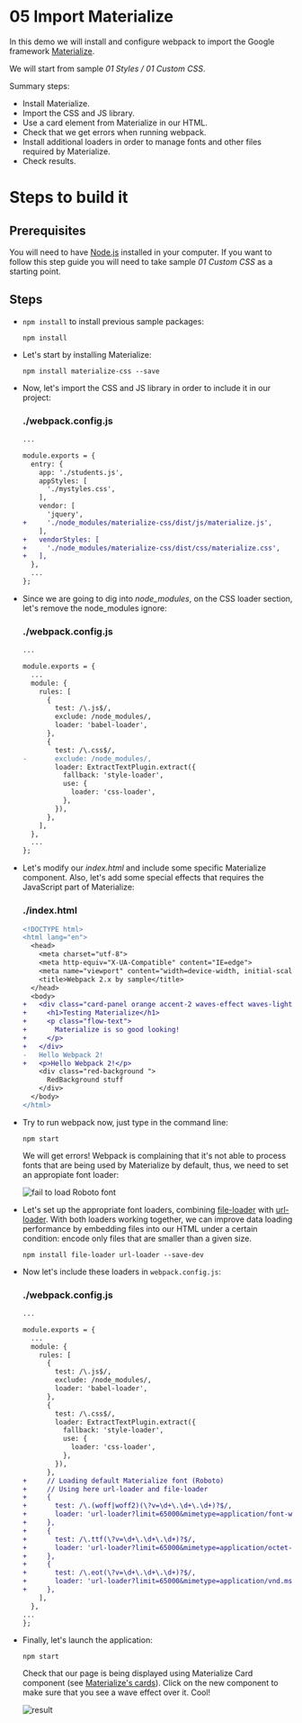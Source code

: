 # 05 Import Materialize

In this demo we will install and configure webpack to import the Google framework [Materialize](http://materializecss.com/).

We will start from sample _01 Styles / 01 Custom CSS_.

Summary steps:
 - Install Materialize.
 - Import the CSS and JS library.
 - Use a card element from Materialize in our HTML.
 - Check that we get errors when running webpack.
 - Install additional loaders in order to manage fonts and other
 files required by Materialize.
 - Check results.

# Steps to build it

## Prerequisites

You will need to have [Node.js](https://nodejs.org/en/) installed in your computer. If you want to follow this step guide you will need to take sample _01 Custom CSS_ as a starting point.

## Steps

- `npm install` to install previous sample packages:

  ```
  npm install
  ```

- Let's start by installing Materialize:

  ```
  npm install materialize-css --save
  ```

- Now, let's import the CSS and JS library in order to include it in our project:

  ### ./webpack.config.js
  ```diff
  ...

  module.exports = {
    entry: {
      app: './students.js',
      appStyles: [
        './mystyles.css',
      ],
      vendor: [
        'jquery',
  +     './node_modules/materialize-css/dist/js/materialize.js',
      ],
  +   vendorStyles: [
  +     './node_modules/materialize-css/dist/css/materialize.css',
  +   ],
    },
    ...
  };

  ```

- Since we are going to dig into *node_modules*, on the CSS loader section, let's remove the node_modules ignore:

  ### ./webpack.config.js
  ```diff
  ...

  module.exports = {
    ...
    module: {
      rules: [
        {
          test: /\.js$/,
          exclude: /node_modules/,
          loader: 'babel-loader',
        },
        {
          test: /\.css$/,
  -       exclude: /node_modules/,
          loader: ExtractTextPlugin.extract({
            fallback: 'style-loader',
            use: {
              loader: 'css-loader',
            },
          }),
        },
      ],
    },
    ...
  };

  ```

- Let's modify our *index.html* and include some specific Materialize component. Also, let's add some special effects that requires the JavaScript part of Materialize:

  ### ./index.html
  ```diff
  <!DOCTYPE html>
  <html lang="en">
    <head>
      <meta charset="utf-8">
      <meta http-equiv="X-UA-Compatible" content="IE=edge">
      <meta name="viewport" content="width=device-width, initial-scale=1">
      <title>Webpack 2.x by sample</title>
    </head>
    <body>
  +   <div class="card-panel orange accent-2 waves-effect waves-light">
  +     <h1>Testing Materialize</h1>
  +     <p class="flow-text">
  +       Materialize is so good looking!
  +     </p>
  +   </div>
  -   Hello Webpack 2!
  +   <p>Hello Webpack 2!</p>
      <div class="red-background ">
        RedBackground stuff
      </div>
    </body>
  </html>

  ```

- Try to run webpack now, just type in the command line:
  ```
  npm start
  ```
  We will get errors! Webpack is complaining that it's not able to process fonts that are being used by Materialize by default, thus, we need to set an appropiate font loader:

  ![fail to load Roboto font](../../99%20Readme%20Resources/01%20Styles/05%20Import%20Materialize/fail%20to%20load%20font.png)

- Let's set up the appropriate font loaders, combining [file-loader](https://github.com/webpack/file-loader) with [url-loader](https://github.com/webpack/url-loader). With both loaders working together, we can improve data loading performance by embedding files into our HTML under a certain condition: encode only files that are smaller than a given size.
  ```
  npm install file-loader url-loader --save-dev
  ```

- Now let's include these loaders in `webpack.config.js`:

  ### ./webpack.config.js
  ```diff
  ...

  module.exports = {
    ...
    module: {
      rules: [
        {
          test: /\.js$/,
          exclude: /node_modules/,
          loader: 'babel-loader',
        },
        {
          test: /\.css$/,
          loader: ExtractTextPlugin.extract({
            fallback: 'style-loader',
            use: {
              loader: 'css-loader',
            },
          }),
        },
  +     // Loading default Materialize font (Roboto)
  +     // Using here url-loader and file-loader
  +     {
  +       test: /\.(woff|woff2)(\?v=\d+\.\d+\.\d+)?$/,
  +       loader: 'url-loader?limit=65000&mimetype=application/font-woff'
  +     },
  +     {
  +       test: /\.ttf(\?v=\d+\.\d+\.\d+)?$/,
  +       loader: 'url-loader?limit=65000&mimetype=application/octet-stream'
  +     },
  +     {
  +       test: /\.eot(\?v=\d+\.\d+\.\d+)?$/,
  +       loader: 'url-loader?limit=65000&mimetype=application/vnd.ms-fontobject'
  +     },
      ],
    },
  ...
  };

  ```

- Finally, let's launch the application:
  ```
  npm start
  ```
  Check that our page is being displayed using Materialize Card component (see [Materialize's cards](http://materializecss.com/cards.html)). Click on the new component to make sure that you see a wave effect over it. Cool!

  ![result](../../99%20Readme%20Resources/01%20Styles/05%20Import%20Materialize/result.png)
